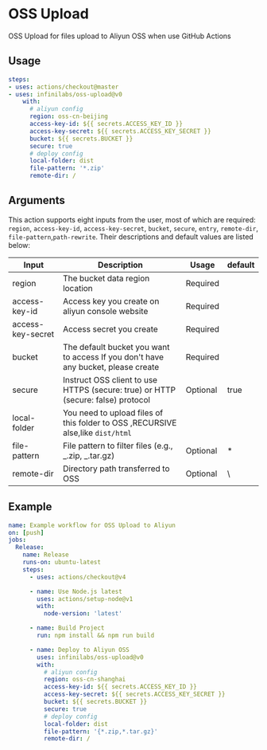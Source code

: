 <!-- <p align="center">
  <a href="https://github.com/actions/typescript-action/actions"><img alt="typescript-action status" src="https://github.com/actions/typescript-action/workflows/build-test/badge.svg"></a>
</p> -->

# OSS Upload

OSS Upload for files upload to Aliyun OSS when use GitHub Actions

## Usage

```yaml
steps:
- uses: actions/checkout@master
- uses: infinilabs/oss-upload@v0
    with:
      # aliyun config
      region: oss-cn-beijing
      access-key-id: ${{ secrets.ACCESS_KEY_ID }}
      access-key-secret: ${{ secrets.ACCESS_KEY_SECRET }}
      bucket: ${{ secrets.BUCKET }}
      secure: true
      # deploy config
      local-folder: dist
      file-pattern: '*.zip'
      remote-dir: /
```

## Arguments

This action supports eight inputs from the user, most of which are required:
`region`, `access-key-id`, `access-key-secret`, `bucket`, `secure`, `entry`,
`remote-dir`, `file-pattern`,`path-rewrite`. Their descriptions and default
values are listed below:

| Input             | Description                                                                       | Usage    | default |
| ----------------- | --------------------------------------------------------------------------------- | -------- | ------- |
| region            | The bucket data region location                                                   | Required |         |
| access-key-id     | Access key you create on aliyun console website                                   | Required |         |
| access-key-secret | Access secret you create                                                          | Required |         |
| bucket            | The default bucket you want to access If you don't have any bucket, please create | Required |         |
| secure            | Instruct OSS client to use HTTPS (secure: true) or HTTP (secure: false) protocol  | Optional | true    |
| local-folder      | You need to upload files of this folder to OSS ,RECURSIVE alse,like `dist/html`   |          |         |
| file-pattern      | File pattern to filter files (e.g., _.zip, _.tar.gz)                              | Optional | \*      |
| remote-dir        | Directory path transferred to OSS                                                 | Optional | \\      |

## Example

```yaml
name: Example workflow for OSS Upload to Aliyun
on: [push]
jobs:
  Release:
    name: Release
    runs-on: ubuntu-latest
    steps:
      - uses: actions/checkout@v4

      - name: Use Node.js latest
        uses: actions/setup-node@v1
        with:
          node-version: 'latest'

      - name: Build Project
        run: npm install && npm run build

      - name: Deploy to Aliyun OSS
        uses: infinilabs/oss-upload@v0
        with:
          # aliyun config
          region: oss-cn-shanghai
          access-key-id: ${{ secrets.ACCESS_KEY_ID }}
          access-key-secret: ${{ secrets.ACCESS_KEY_SECRET }}
          bucket: ${{ secrets.BUCKET }}
          secure: true
          # deploy config
          local-folder: dist
          file-pattern: '{*.zip,*.tar.gz}'
          remote-dir: /
```
